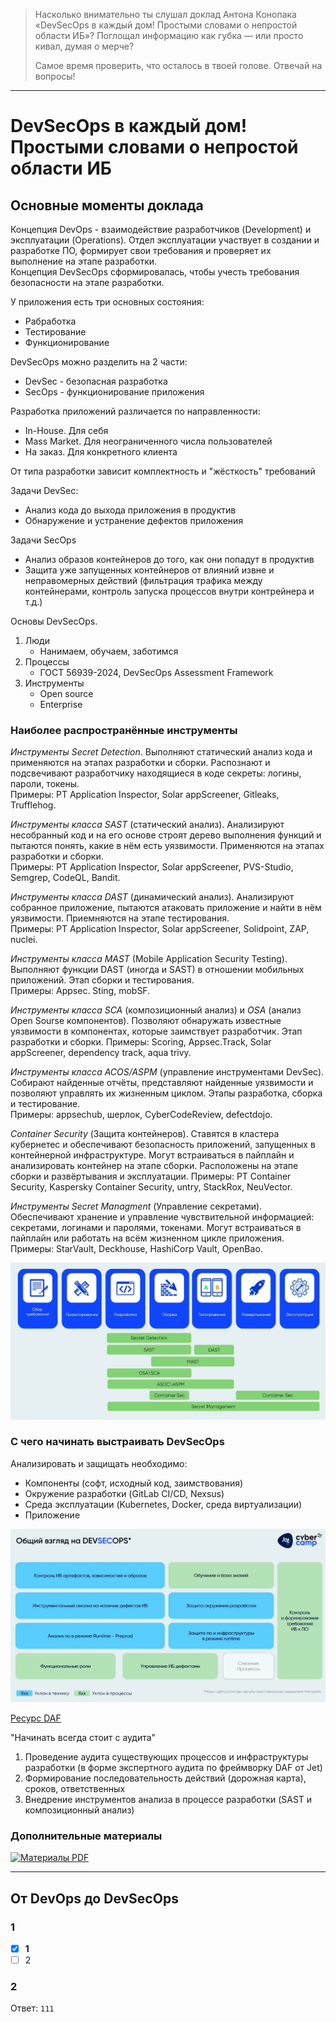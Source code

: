 > Насколько внимательно ты слушал доклад Антона Конопака «DevSecOps в каждый дом! Простыми словами о непростой области ИБ»? Поглощал информацию как губка — или просто кивал, думая о мерче?
>
> Самое время проверить, что осталось в твоей голове. Отвечай на вопросы!
___

# DevSecOps в каждый дом! Простыми словами о непростой области ИБ
## Основные моменты доклада
Концепция DevOps - взаимодействие разработчиков (Development) и эксплуатации (Operations). Отдел эксплуатации участвует в создании и разработке ПО, формирует свои требования и проверяет их выполнение на этапе разработки.  
Концепция DevSecOps сформировалась, чтобы учесть требования безопасности на этапе разработки.  

У приложения есть три основных состояния:
- Рабработка
- Тестирование
- Функционирование

DevSecOps можно разделить на 2 части:
- DevSec - безопасная разработка
- SecOps - функционирование приложения

Разработка приложений различается по направленности:
- In-House. Для себя
- Mass Market. Для неограниченного числа пользователей
- На заказ. Для конкретного клиента

От типа разработки зависит комплектность и "жёсткость" требований  

Задачи DevSec:
+ Анализ кода до выхода приложения в продуктив
+ Обнаружение и устранение дефектов приложения

Задачи SecOps
+ Анализ образов контейнеров до того, как они попадут в продуктив
+ Защита уже запущенных контейнеров от влияний извне и неправомерных действий (фильтрация трафика между контейнерами, контроль запуска процессов внутри контрейнера и т.д.)

Основы DevSecOps.
1. Люди
   - Нанимаем, обучаем, заботимся
2. Процессы
   - ГОСТ 56939-2024, DevSecOps Assessment Framework
3. Инструменты
   - Open source
   - Enterprise

### Наиболее распространённые инструменты
*Инструменты Secret Detection*. Выполняют статический анализ кода и применяются на этапах разработки и сборки. Распознают и подсвечивают разработчику находящиеся в коде секреты: логины, пароли, токены.  
Примеры: PT Application Inspector, Solar appScreener, Gitleaks, Trufflehog.  

*Инструменты класса SAST* (статический анализ). Анализируют несобранный код и на его основе строят дерево выполнения функций и пытаются понять, какие в нём есть уязвимости. Применяются на этапах разработки и сборки.  
Примеры: PT Application Inspector, Solar appScreener, PVS-Studio, Semgrep, CodeQL, Bandit.  

*Инструменты класса DAST* (динамический анализ). Анализируют собранное приложение, пытаются атаковать приложение и найти в нём уязвимости. Приемняются на этапе тестирования.  
Примеры: PT Application Inspector, Solar appScreener, Solidpoint, ZAP, nuclei.  

*Инструменты класса MAST* (Mobile Application Security Testing). Выполняют функции DAST (иногда и SAST) в отношении мобильных приложений. Этап сборки и тестирования.   
Примеры: Appsec. Sting, mobSF.

*Инструменты класса SCA* (композиционный анализ) и *OSA* (анализ Open Sourse компонентов). Позволяют обнаружать известные уязвимости в компонентах, которые заимствует разработчик. Этап разработки и сборки.
Примеры: Scoring, Appsec.Track, Solar appScreener, dependency track, aqua trivy.  

*Инструменты класса ACOS/ASPM* (управление инструментами DevSec). Собирают найденные отчёты, представляют найденные уязвимости и позволяют управлять их жизненным циклом. Этапы разработка, сборка и тестирование.  
Примеры: appsechub, шерлок, CyberCodeReview, defectdojo.

*Container Security* (Защита контейнеров). Ставятся в кластера кубернетес и обеспечивают безопасность приложений, запущенных в контейнерной инфраструктуре. Могут встраиваться в пайплайн и анализировать контейнер на этапе сборки. Расположены на этапе сборки и развёртывания и эксплуатации.
Примеры: PT Container Security, Kaspersky Container Security, untry, StackRox, NeuVector.  

*Инструменты Secret Managment* (Управление секретами). Обеспечивают хранение и управление чувствительной информацией: секретами, логинами и паролями, токенами. Могут встраиваться в пайплайн или работать на всём жизненном цикле приложения.  
Примеры: StarVault, Deckhouse, HashiCorp Vault, OpenBao.  

<p align="left">
  <img src="https://github.com/AronHopeless/CyberCamp2025_guide/blob/main/imgs/5-1.jpg">
</p>

### С чего начинать выстраивать DevSecOps
Анализировать и защищать необходимо:
- Компоненты (софт, исходный код, заимствования)
- Окружение разработки (GitLab CI/CD, Nexsus)
- Среда эксплуатации (Kubernetes, Docker, среда виртуализации)
- Приложение

<p align="left">
  <img src="https://github.com/AronHopeless/CyberCamp2025_guide/blob/main/imgs/5-2.jpg">
</p>

[Ресурс DAF](https://github.com/Jet-Security-Team/DevSecOps-Assessment-Framework)


"Начинать всегда стоит с аудита"  
1. Проведение аудита существующих процессов и инфраструктуры разработки (в форме экспертного аудита по фреймворку DAF от Jet)
2. Формирование последовательность действий (дорожная карта), сроков, ответственных
3. Внедрение инструментов анализа в процессе разработки (SAST и композиционный анализ)

### Дополнительные материалы
[![Материалы PDF](https://github.com/AronHopeless/CyberCamp2025_guide/blob/main/imgs/5-3.jpg)](https://github.com/AronHopeless/CyberCamp2025_guide/blob/main/materials/Дополнительные_материалы_А_Конопак.pdf)


___

## От DevOps до DevSecOps
### 1
> 

- [x] **1**
- [ ] 2

### 2
> 

Ответ: `111`

